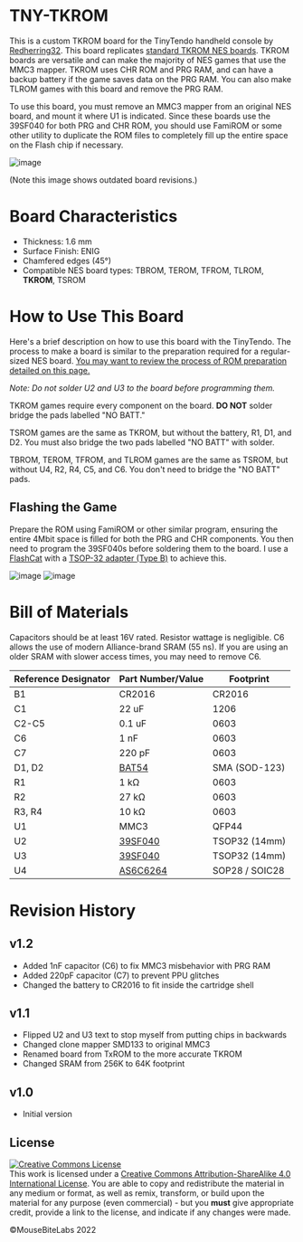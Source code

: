 # TNY-TKROM

This is a custom TKROM board for the TinyTendo handheld console by <a href="https://github.com/Redherring32">Redherring32</a>. This board replicates <a href="https://www.nesdev.org/wiki/TKROM">standard TKROM NES boards</a>. TKROM boards are versatile and can make the majority of NES games that use the MMC3 mapper. TKROM uses CHR ROM and PRG RAM, and can have a backup battery if the game saves data on the PRG RAM. You can also make TLROM games with this board and remove the PRG RAM.

To use this board, you must remove an MMC3 mapper from an original NES board, and mount it where U1 is indicated. Since these boards use the 39SF040 for both PRG and CHR ROM, you should use FamiROM or some other utility to duplicate the ROM files to completely fill up the entire space on the Flash chip if necessary.

![image](https://user-images.githubusercontent.com/97127539/229019438-b57b42ae-9ddf-4004-bb34-828f756b974b.png)

(Note this image shows outdated board revisions.)

# Board Characteristics

- Thickness: 1.6 mm
- Surface Finish: ENIG
- Chamfered edges (45°)
- Compatible NES board types: TBROM, TEROM, TFROM, TLROM, **TKROM**, TSROM

# How to Use This Board

Here's a brief description on how to use this board with the TinyTendo. The process to make a board is similar to the preparation required for a regular-sized NES board. <a href="https://mousebitelabs.com/2017/06/25/how-to-make-an-nes-reproduction-cartridge">You may want to review the process of ROM preparation detailed on this page.</a> 

*Note: Do not solder U2 and U3 to the board before programming them.*

TKROM games require every component on the board. **DO NOT** solder bridge the pads labelled "NO BATT."

TSROM games are the same as TKROM, but without the battery, R1, D1, and D2. You must also bridge the two pads labelled "NO BATT" with solder.

TBROM, TEROM, TFROM, and TLROM games are the same as TSROM, but without U4, R2, R4, C5, and C6. You don't need to bridge the "NO BATT" pads.

## Flashing the Game

Prepare the ROM using FamiROM or other similar program, ensuring the entire 4Mbit space is filled for both the PRG and CHR components. You then need to program the 39SF040s before soldering them to the board. I use a <a href="https://www.embeddedcomputers.net/products/FlashcatUSB_XPORT/">FlashCat</a> with a <a href="https://www.embeddedcomputers.net/products/ParallelAdapters/">TSOP-32 adapter (Type B)</a> to achieve this.

![image](https://user-images.githubusercontent.com/97127539/229261564-c88a657b-77d9-4c0d-82a2-03dc81a07958.png)
![image](https://user-images.githubusercontent.com/97127539/229261450-ef890761-fea0-45c6-a812-c2f0e505b196.png)

# Bill of Materials

Capacitors should be at least 16V rated. Resistor wattage is negligible.
C6 allows the use of modern Alliance-brand SRAM (55 ns). If you are using an older SRAM with slower access times, you may need to remove C6.

| Reference Designator  | Part Number/Value | Footprint  |
| ------------- | ------------- | ------------- |
| B1  | CR2016 | CR2016  |
| C1  | 22 uF | 1206  |
| C2-C5  | 0.1 uF | 0603  |
| C6  | 1 nF | 0603  |
| C7  | 220 pF | 0603  |
| D1, D2  | <a href="https://www.mouser.com/ProductDetail/Vishay-Semiconductors/BAT54W-HG3-18?qs=BJlw7L4Cy79w8lzctLBe5g%3D%3D">BAT54</a> | SMA (SOD-123) |
| R1  | 1 kΩ | 0603  |
| R2  | 27 kΩ | 0603  |
| R3, R4  | 10 kΩ | 0603  |
| U1  | MMC3  | QFP44  |
| U2  | <a href="https://www.mouser.com/ProductDetail/Microchip-Technology/SST39SF040-70-4C-WHE?qs=Oo69DRhzroe%2FJKrgAmUE5Q%3D%3D">39SF040</a>  | TSOP32 (14mm) |
| U3  | <a href="https://www.mouser.com/ProductDetail/Microchip-Technology/SST39SF040-70-4C-WHE?qs=Oo69DRhzroe%2FJKrgAmUE5Q%3D%3D">39SF040</a>  | TSOP32 (14mm) |
| U4  | <a href="https://www.mouser.com/ProductDetail/Alliance-Memory/AS6C6264-55SCN?qs=LD2UibpCYJq5mmbqgDVBYw%3D%3D">AS6C6264</a>              | SOP28  / SOIC28 |

# Revision History

## v1.2

- Added 1nF capacitor (C6) to fix MMC3 misbehavior with PRG RAM
- Added 220pF capacitor (C7) to prevent PPU glitches
- Changed the battery to CR2016 to fit inside the cartridge shell

## v1.1

- Flipped U2 and U3 text to stop myself from putting chips in backwards
- Changed clone mapper SMD133 to original MMC3
- Renamed board from TxROM to the more accurate TKROM
- Changed SRAM from 256K to 64K footprint

## v1.0

- Initial version

## License
<a rel="license" href="http://creativecommons.org/licenses/by-sa/4.0/"><img alt="Creative Commons License" style="border-width:0" src="https://i.creativecommons.org/l/by-sa/4.0/80x15.png" /></a><br />This work is licensed under a <a rel="license" href="http://creativecommons.org/licenses/by-sa/4.0/">Creative Commons Attribution-ShareAlike 4.0 International License</a>. You are able to copy and redistribute the material in any medium or format, as well as remix, transform, or build upon the material for any purpose (even commercial) - but you **must** give appropriate credit, provide a link to the license, and indicate if any changes were made.

©MouseBiteLabs 2022

